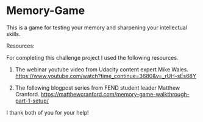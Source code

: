 # Memory-Game
This is a game for testing your memory and sharpening your intellectual skills. 

Resources:

For completing this challenge project I used the following resources.

1. The webinar youtube video from Udacity content expert Mike Wales.
https://www.youtube.com/watch?time_continue=3680&v=_rUH-sEs68Y

2. The following blogpost series from FEND student leader Matthew Cranford.
https://matthewcranford.com/memory-game-walkthrough-part-1-setup/

I thank both of you for your help!
